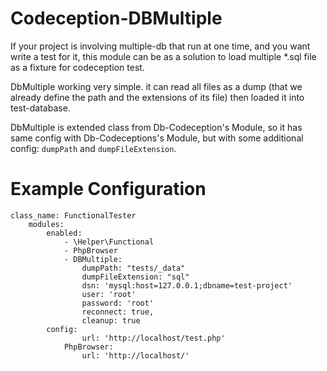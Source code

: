 # Codeception-DBMultiple
If your project is involving multiple-db that run at one time, and you want write a test for it, this module can be as a solution to load multiple *.sql file as a fixture for codeception test.

DbMultiple working very simple. it can read all files as a dump (that we already define the path and the extensions of its file) then loaded it into test-database.

DbMultiple is extended class from Db-Codeception's Module, so it has same config with Db-Codeceptions's Module, but with some additional config: 
`dumpPath` and `dumpFileExtension`.

# Example Configuration
    class_name: FunctionalTester
        modules:
            enabled:
                - \Helper\Functional
                - PhpBrowser
                - DBMultiple:
                    dumpPath: "tests/_data"
                    dumpFileExtension: "sql"
                    dsn: 'mysql:host=127.0.0.1;dbname=test-project'
                    user: 'root'
                    password: 'root'
                    reconnect: true,
                    cleanup: true
            config:
                    url: 'http://localhost/test.php'
                PhpBrowser:
                    url: 'http://localhost/'
